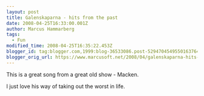```yaml
---
layout: post
title: Galenskaparna - hits from the past
date: 2008-04-25T16:33:00.001Z
author: Marcus Hammarberg
tags:
  - Fun
modified_time: 2008-04-25T16:35:22.453Z
blogger_id: tag:blogger.com,1999:blog-36533086.post-5294704549550163764
blogger_orig_url: https://www.marcusoft.net/2008/04/galenskaparna-hits-from-past.html
---
```


This is a great song from a great old show - Macken.

I just love his way of taking out the worst in life.
